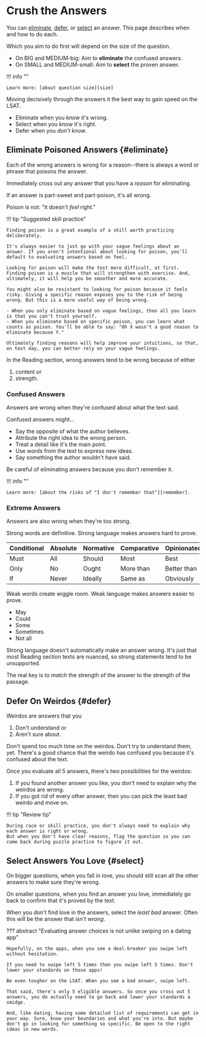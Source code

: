 # Crush the Answers

You can [eliminate](#eliminate), [defer](#defer), or [select](#select) an answer.
This page describes when and how to do each.

Which you aim to do first will depend on the size of the question.

- On BIG and MEDIUM-big: Aim to **eliminate** the confused answers.
- On SMALL and MEDIUM-small: Aim to **select** the proven answer.

!!! info ""

    Learn more: [about question size][size]

Moving decisively through the answers it the best way to gain speed on the LSAT.

- Eliminate when you *know* it's wrong.
- Select when you *know* it's right.
- Defer when you *don't know*.

## Eliminate Poisoned Answers {#eliminate}

Each of the wrong answers is wrong for a reason--there is always a word or phrase that poisons the answer.

Immediately cross out any answer that you have a *reason* for eliminating.

If an answer is part-sweet and part-poison, it's all wrong.

Poison is not: "it doesn't *feel* right."

!!! tip "Suggested skill practice"

    Finding poison is a great example of a skill worth practicing deliberately.

    It's always easier to just go with your vague feelings about an answer. If you aren't intentional about looking for poison, you'll default to evaluating answers based on feel.

    Looking for poison will make the test more difficult, at first. Finding poison is a muscle that will strengthen with exercise. And, ultimately, it will help you be smoother and more accurate.

    You might also be resistant to looking for poison because it feels risky. Giving a specific reason exposes you to the risk of being wrong. But this is a more useful way of being wrong.

    - When you only eliminate based on vague feelings, then all you learn is that you can't trust yourself.
    - When you eliminate based on specific poison, you can learn what counts as poison. You'll be able to say: "Oh X wasn't a good reason to eliminate because Y."

    Ultimately finding reasons will help improve your intuitions, so that, on test day, you can better rely on your vague feelings.

In the Reading section, wrong answers tend to be wrong because of either

1. content or
2. strength.

### Confused Answers

Answers are wrong when they're confused about what the text said.

Confused answers might...

- Say the opposite of what the author believes.
- Attribute the right idea to the wrong person.
- Treat a detail like it's the main point.
- Use words from the text to express new ideas.
- Say something the author wouldn't have said.

Be careful of eliminating answers because you don't remember it.

!!! info ""

    Learn more: [about the risks of "I don't remember that"][remember].

### Extreme Answers

Answers are also wrong when they're too strong.

Strong words are definitive. Strong language makes answers hard to prove.

Conditional | Absolute | Normative | Comparative | Opinionated
-- | -- | -- | -- | --
Must | All | Should | Most | Best
Only | No | Ought | More than | Better than
If | Never | Ideally | Same as | Obviously

Weak words create wiggle room. Weak language makes answers easier to prove.

- May
- Could
- Some
- Sometimes
- Not all

Strong language doesn't automatically make an answer wrong. It's just that most Reading section texts are nuanced, so strong statements tend to be unsupported.

The real key is to *match* the strength of the answer to the strength of the passage.

## Defer On Weirdos {#defer}

Weirdos are answers that you

1. Don't understand or
2. Aren't sure about.

Don't spend too much time on the weirdos. Don't try to understand them, yet. There's a good chance that the weirdo has confused you because it's confused about the text.

Once you evaluate all 5 answers, there's two possibilities for the weirdos:

1. If you found another answer you like, you don't need to explain why the weirdos are wrong.
2. If you got rid of every other answer, then you can pick the least bad weirdo and move on.

!!! tip "Review tip"

    During race or skill practice, you don't always need to explain why each answer is right or wrong. 
    But when you don't have clear reasons, flag the question so you can come back during puzzle practice to figure it out.

## Select Answers You Love {#select}

On bigger questions, when you fall in love, you should still scan all the other answers to make sure they're wrong.

On smaller questions, when you find an answer you love, immediately go back to confirm that it's proved by the text.

When you don't find love in the answers, select the *least bad* answer. Often this will be the answer that *isn't wrong*.

??? abstract "Evaluating answer choices is not unlike swiping on a dating app"

    Hopefully, on the apps, when you see a deal-breaker you swipe left without hesitation.

    If you need to swipe left 5 times then you swipe left 5 times. Don't lower your standards on those apps!

    Be even tougher on the LSAT. When you see a bad answer, swipe left.

    That said, there's only 5 eligible answers. So once you cross out 5 answers, you do actually need to go back and lower your standards a smidge.

    And, like dating, having some detailed list of requirements can get in your way. Sure, know your boundaries and what you're into. But maybe don't go in looking for something so specific. Be open to the right ideas in new words.

[size]: size.md
[remember]: remember.md
